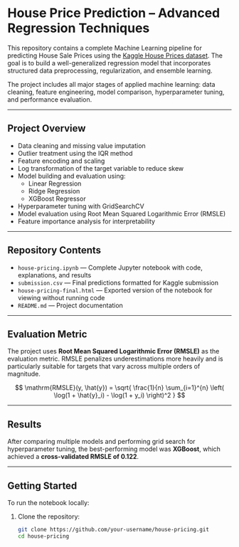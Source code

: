 # House Price Prediction – Advanced Regression Techniques

This repository contains a complete Machine Learning pipeline for predicting House Sale Prices using the [Kaggle House Prices dataset](https://www.kaggle.com/competitions/house-prices-advanced-regression-techniques/overview). The goal is to build a well-generalized regression model that incorporates structured data preprocessing, regularization, and ensemble learning.

The project includes all major stages of applied machine learning: data cleaning, feature engineering, model comparison, hyperparameter tuning, and performance evaluation.

---

## Project Overview

- Data cleaning and missing value imputation  
- Outlier treatment using the IQR method  
- Feature encoding and scaling  
- Log transformation of the target variable to reduce skew  
- Model building and evaluation using:  
  - Linear Regression  
  - Ridge Regression  
  - XGBoost Regressor  
- Hyperparameter tuning with GridSearchCV  
- Model evaluation using Root Mean Squared Logarithmic Error (RMSLE)  
- Feature importance analysis for interpretability

---

## Repository Contents

- `house-pricing.ipynb` — Complete Jupyter notebook with code, explanations, and results  
- `submission.csv` — Final predictions formatted for Kaggle submission  
- `house-pricing-final.html` — Exported version of the notebook for viewing without running code  
- `README.md` — Project documentation

---

## Evaluation Metric

The project uses **Root Mean Squared Logarithmic Error (RMSLE)** as the evaluation metric. RMSLE penalizes underestimations more heavily and is particularly suitable for targets that vary across multiple orders of magnitude.

$$
\mathrm{RMSLE}(y, \hat{y}) = \sqrt{ \frac{1}{n} \sum_{i=1}^{n} \left( \log(1 + \hat{y}_i) - \log(1 + y_i) \right)^2 }
$$

---

## Results

After comparing multiple models and performing grid search for hyperparameter tuning, the best-performing model was **XGBoost**, which achieved a **cross-validated RMSLE of 0.122**.

---

## Getting Started

To run the notebook locally:

1. Clone the repository:
   ```bash
   git clone https://github.com/your-username/house-pricing.git
   cd house-pricing
